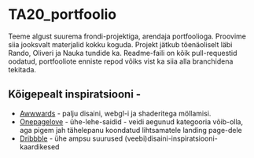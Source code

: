 # TA20_portfoolio  

Teeme algust suurema frondi-projektiga, arendaja portfoolioga. Proovime siia jooksvalt materjalid kokku koguda. Projekt jätkub tõenäoliselt läbi Rando, Oliveri ja Nauka tundide ka. Readme-faili on kõik pull-requestid oodatud, portfooliote enniste repod võiks vist ka siia alla branchidena tekitada. 

## Kõigepealt inspiratsiooni -  

- [Awwwards](https://www.awwwards.com/awwwards/collections/freelance-portfolio/) - palju disaini, webgl-i ja shaderitega möllamisi.
- [Onepagelove](https://onepagelove.com/inspiration/portfolio) - ühe-lehe-saidid - veidi aegunud kategooria võib-olla, aga pigem jah tähelepanu koondatud lihtsamatele landing page-dele
- [Dribbble](https://dribbble.com/shots/popular/web-design) - ühe ampsu suurused (veebi)disaini-inspiratsiooni-kaardikesed
